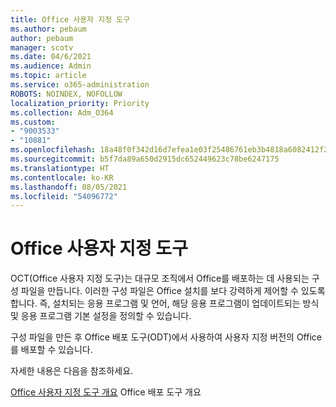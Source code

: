 ```yaml
---
title: Office 사용자 지정 도구
ms.author: pebaum
author: pebaum
manager: scotv
ms.date: 04/6/2021
ms.audience: Admin
ms.topic: article
ms.service: o365-administration
ROBOTS: NOINDEX, NOFOLLOW
localization_priority: Priority
ms.collection: Adm_O364
ms.custom:
- "9003533"
- "10881"
ms.openlocfilehash: 18a48f0f342d16d7efea1e03f25486761eb3b4818a6082412f24309af983d6fe
ms.sourcegitcommit: b5f7da89a650d2915dc652449623c78be6247175
ms.translationtype: HT
ms.contentlocale: ko-KR
ms.lasthandoff: 08/05/2021
ms.locfileid: "54096772"
---
```

# <a name="office-customization-tool"></a>Office 사용자 지정 도구

OCT(Office 사용자 지정 도구)는 대규모 조직에서 Office를 배포하는 데 사용되는 구성 파일을 만듭니다. 이러한 구성 파일은 Office 설치를 보다 강력하게 제어할 수 있도록 합니다. 즉, 설치되는 응용 프로그램 및 언어, 해당 응용 프로그램이 업데이트되는 방식 및 응용 프로그램 기본 설정을 정의할 수 있습니다. 

구성 파일을 만든 후 Office 배포 도구(ODT)에서 사용하여 사용자 지정 버전의 Office를 배포할 수 있습니다. 

자세한 내용은 다음을 참조하세요.

[Office 사용자 지정 도구 개요](https://docs.microsoft.com/deployoffice/overview-of-the-office-customization-tool-for-click-to-run)
Office 배포 도구 개요[](https://docs.microsoft.com/deployoffice/overview-office-deployment-tool)